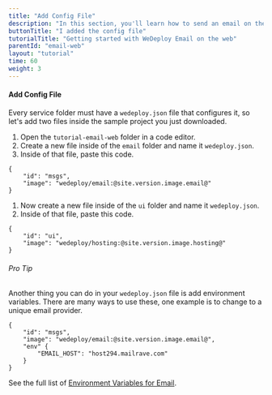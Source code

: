 ```yaml
---
title: "Add Config File"
description: "In this section, you'll learn how to send an email on the web using the WeDeploy API Client."
buttonTitle: "I added the config file"
tutorialTitle: "Getting started with WeDeploy Email on the web"
parentId: "email-web"
layout: "tutorial"
time: 60
weight: 3
---
```


#### Add Config File

Every service folder must have a `wedeploy.json` file that configures it, so let's add two files inside the sample project you just downloaded.

1. Open the `tutorial-email-web` folder in a code editor.
2. Create a new file inside of the `email` folder and name it `wedeploy.json`.
3. Inside of that file, paste this code.

```application/json
{
	"id": "msgs",
	"image": "wedeploy/email:@site.version.image.email@"
}
```

1. Now create a new file inside of the `ui` folder and name it `wedeploy.json`.
2. Inside of that file, paste this code.

```application/json
{
	"id": "ui",
	"image": "wedeploy/hosting:@site.version.image.hosting@"
}
```

<aside>

###### <span class="icon-16-star"></span> Pro Tip

Another thing you can do in your `wedeploy.json` file is add environment variables. There are many ways to use these, one example is to change to a unique email provider.

```application/json
{
	"id": "msgs",
	"image": "wedeploy/email:@site.version.image.email@",
	"env" {
		"EMAIL_HOST": "host294.mailrave.com"
	}
}
```

See the full list of <a href="/docs/email/environment-variables/" target="_blank">Environment Variables for Email</a>.

</aside>
